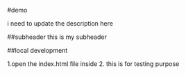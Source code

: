 #demo

i need to update the description here

##subheader
this is my subheader

##local development

1.open the index.html file inside 2. this is for testing purpose
